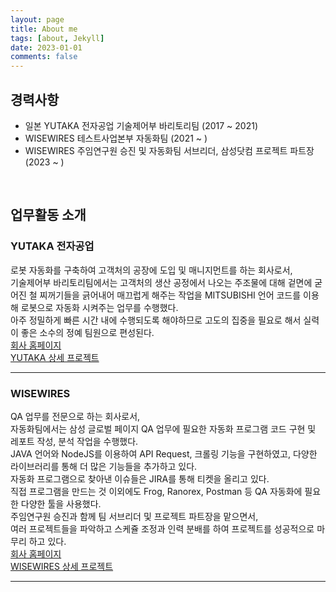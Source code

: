 ```yaml
---
layout: page
title: About me
tags: [about, Jekyll]
date: 2023-01-01
comments: false
---
```

    
## 경력사항
* 일본 YUTAKA 전자공업 기술제어부 바리토리팀 (2017 ~ 2021)
* WISEWIRES 테스트사업본부 자동화팀 (2021 ~ )
* WISEWIRES 주임연구원 승진 및 자동화팀 서브리더, 삼성닷컴 프로젝트 파트장 (2023 ~ )
<br>

## 업무활동 소개

### YUTAKA 전자공업
로봇 자동화를 구축하여 고객처의 공장에 도입 및 매니지먼트를 하는 회사로서,<br>
기술제어부 바리토리팀에서는 고객처의 생산 공정에서 나오는 주조물에 대해 겉면에 굳어진 철 찌꺼기들을 긁어내어 매끄럽게 해주는 작업을
MITSUBISHI 언어 코드를 이용해 로봇으로 자동화 시켜주는 업무를 수행했다.<br>
아주 정밀하게 빠른 시간 내에 수행되도록 해야하므로 고도의 집중을 필요로 해서 실력이 좋은 소수의 정예 팀원으로 편성된다.<br>
[회사 홈페이지](https://www.ytk-e.com/)<br>
<a class="btn btn-info" href="{{ site.url }}/tags/#YUTAKA">YUTAKA 상세 프로젝트</a><br>

***

### WISEWIRES
QA 업무를 전문으로 하는 회사로서,<br>
자동화팀에서는 삼성 글로벌 페이지 QA 업무에 필요한 자동화 프로그램 코드 구현 및 레포트 작성, 분석 작업을 수행했다.<br>
JAVA 언어와 NodeJS를 이용하여 API Request, 크롤링 기능을 구현하였고, 다양한 라이브러리를 통해 더 많은 기능들을 추가하고 있다.<br>
자동화 프로그램으로 찾아낸 이슈들은 JIRA를 통해 티켓을 올리고 있다.<br>
직접 프로그램을 만드는 것 이외에도 Frog, Ranorex, Postman 등 QA 자동화에 필요한 다양한 툴을 사용했다.<br>
주임연구원 승진과 함께 팀 서브리더 및 프로젝트 파트장을 맡으면서,<br>
여러 프로젝트들을 파악하고 스케쥴 조정과 인력 분배를 하여 프로젝트를 성공적으로 마무리 하고 있다.<br>
[회사 홈페이지](https://www.wisewires.com/)<br>
<a class="btn btn-info" href="{{ site.url }}/tags/#WISEWIRES">WISEWIRES 상세 프로젝트</a><br>

***